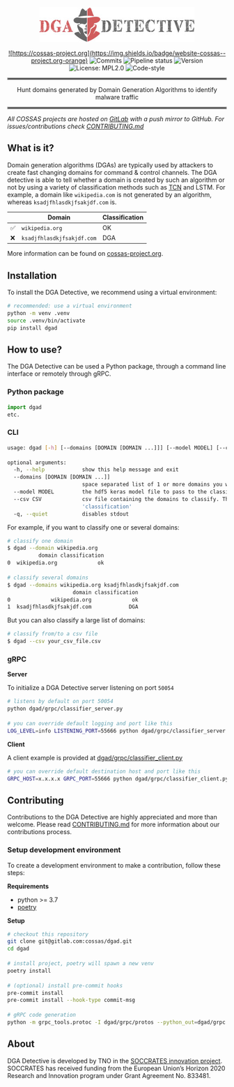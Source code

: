 <div align="center">
<a href="https://gitlab.com/cossas/dgad/-/tree/master"><img src="dgad-logo.jpg"/>


![https://cossas-project.org](https://img.shields.io/badge/website-cossas--project.org-orange)
![Commits](https://gitlab.com/cossas/dgad/-/jobs/artifacts/master/raw/ci_badges/commits.svg?job=badge:commits)
![Pipeline status](https://gitlab.com/cossas/dgad/badges/master/pipeline.svg)
![Version](https://gitlab.com/cossas/dgad/-/jobs/artifacts/master/raw/ci_badges/version.svg?job=badge:version)
![License: MPL2.0](https://gitlab.com/cossas/dgad/-/jobs/artifacts/master/raw/ci_badges/license.svg?job=badge:license)
![Code-style](https://gitlab.com/cossas/dgad/-/jobs/artifacts/master/raw/ci_badges/codestyle.svg?job=badge:codestyle)
</div></a>

<hr style="border:2px solid gray"> </hr>
<div align="center">
Hunt domains generated by Domain Generation Algorithms to identify malware traffic
</div>
<hr style="border:2px solid gray"> </hr>

_All COSSAS projects are hosted on [GitLab](https://gitlab.com/cossas/dgad/) with a push mirror to GitHub. For issues/contributions check [CONTRIBUTING.md](CONTRIBUTING.md)_ 

## What is it?
Domain generation algorithms (DGAs) are typically used by attackers to create fast changing domains for command & control channels.
The DGA detective is able to tell whether a domain is created by such an algorithm or not by using a variety of classification methods such as [TCN](https://github.com/philipperemy/keras-tcn) and LSTM. For example, a domain like `wikipedia.com` is not generated by an algorithm, whereas `ksadjfhlasdkjfsakjdf.com` is. 

|  | Domain | Classification|
| ------ | ------ | --- |
|✅ | `wikipedia.org` | OK |
|❌ | `ksadjfhlasdkjfsakjdf.com` | DGA |

More information can be found on [cossas-project.org](https://cossas-project.org/portfolio/dgad/).

## Installation
To install the DGA Detective, we recommend using a virtual environment:

```bash
# recommended: use a virtual environment
python -m venv .venv
source .venv/bin/activate
pip install dgad
```

## How to use?
The DGA Detective can be used a Python package, through a command line interface or remotely through gRPC.

### Python package

```python
import dgad
etc.
```

### CLI
```bash
usage: dgad [-h] [--domains [DOMAIN [DOMAIN ...]]] [--model MODEL] [--csv CSV] [-q]

optional arguments:
  -h, --help            show this help message and exit
  --domains [DOMAIN [DOMAIN ...]]
                        space separated list of 1 or more domains you want DGA detective to classify
  --model MODEL         the hdf5 keras model file to pass to the classifier
  --csv CSV             csv file containing the domains to classify. This file must have a column 'domain'. The classification will be stored in the same file under a column
                        'classification'
  -q, --quiet           disables stdout
  ```

For example, if you want to classify one or several domains:
```bash
# classify one domain
$ dgad --domain wikipedia.org
          domain classification
0  wikipedia.org             ok

# classify several domains
$ dgad --domains wikipedia.org ksadjfhlasdkjfsakjdf.com
                     domain classification
0             wikipedia.org             ok
1  ksadjfhlasdkjfsakjdf.com            DGA
```

But you can also classify a large list of domains:

```bash
# classify from/to a csv file
$ dgad --csv your_csv_file.csv
```

### gRPC

**Server**

To initialize a DGA Detective server listening on port `50054`
```bash
# listens by default on port 50054
python dgad/grpc/classifier_server.py

# you can override default logging and port like this
LOG_LEVEL=info LISTENING_PORT=55666 python dgad/grpc/classifier_server.py
```

**Client**

A client example is provided at [dgad/grpc/classifier_client.py](dgad/grpc/classifier_client.py)

```bash
# you can override default destination host and port like this
GRPC_HOST=x.x.x.x GRPC_PORT=55666 python dgad/grpc/classifier_client.py
```

## Contributing

Contributions to the DGA Detective are highly appreciated and more than welcome. Please read [CONTRIBUTING.md](CONTRIBUTING.md) for more information about our contributions process. 

### Setup development environment
To create a development environment to make a contribution, follow these steps:

**Requirements**
* python >= 3.7
* [poetry](https://python-poetry.org)

**Setup**
```bash
# checkout this repository
git clone git@gitlab.com:cossas/dgad.git
cd dgad

# install project, poetry will spawn a new venv
poetry install

# (optional) install pre-commit hooks
pre-commit install
pre-commit install --hook-type commit-msg

# gRPC code generation
python -m grpc_tools.protoc -I dgad/grpc/protos --python_out=dgad/grpc --grpc_python_out=dgad/grpc dgad/grpc/protos/classification.proto
```

## About

DGA Detective is developed by TNO in the [SOCCRATES innovation project](https://soccrates.eu). SOCCRATES has received funding from the European Union’s Horizon 2020 Research and Innovation program under Grant Agreement No. 833481.
